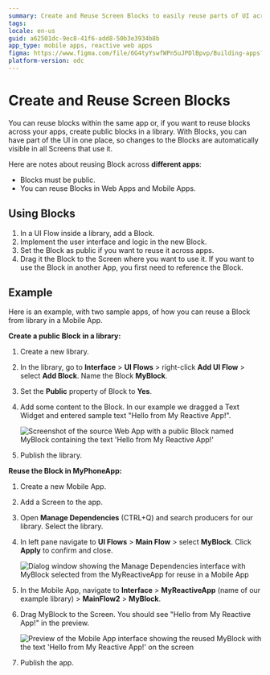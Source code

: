 ```yaml
---
summary: Create and Reuse Screen Blocks to easily reuse parts of UI across apps.
tags:
locale: en-us
guid: a62501dc-9ec8-41f6-add8-50b3e3934b8b
app_type: mobile apps, reactive web apps
figma: https://www.figma.com/file/6G4tyYswfWPn5uJPDlBpvp/Building-apps?type=design&node-id=3203%3A8810&t=ZwHw8hXeFhwYsO5V-1
platform-version: odc
---
```

# Create and Reuse Screen Blocks

You can reuse blocks within the same app or, if you want to reuse blocks across your apps, create public blocks in a library. With Blocks, you can have part of the UI in one place, so changes to the Blocks are automatically visible in all Screens that use it.

Here are notes about reusing Block across **different apps**:

* Blocks must be public.
* You can reuse Blocks in Web Apps and Mobile Apps. 

## Using Blocks

1. In a UI Flow inside a library, add a Block.
1. Implement the user interface and logic in the new Block.
1. Set the Block as public if you want to reuse it across apps.
1. Drag it the Block to the Screen where you want to use it. If you want to use the Block in another App, you first need to reference the Block.

## Example

Here is an example, with two sample apps, of how you can reuse a Block from library in a Mobile App.

**Create a public Block in a library:**

1. Create a new library.
1. In the library, go to **Interface** > **UI Flows** > right-click **Add UI Flow** > select **Add Block**. Name the Block **MyBlock**.
1. Set the **Public** property of Block to **Yes**.
1. Add some content to the Block. In our example we dragged a Text Widget and entered sample text "Hello from My Reactive App!".

    ![Screenshot of the source Web App with a public Block named MyBlock containing the text 'Hello from My Reactive App!'](images/block-reuse-source-app.png "Source App with Public Block")

1. Publish the library.

**Reuse the Block in MyPhoneApp:**

1. Create a new Mobile App.
1. Add a Screen to the app.
1. Open **Manage Dependencies** (CTRL+Q) and search producers for our library. Select the library.
1. In left pane navigate to **UI Flows** > **Main Flow** > select **MyBlock**. Click **Apply** to confirm and close.

    ![Dialog window showing the Manage Dependencies interface with MyBlock selected from the MyReactiveApp for reuse in a Mobile App](images/block-reuse-manage-dependencies.png "Block in Manage Dependencies Dialog")

1. In the Mobile App, navigate to **Interface** > **MyReactiveApp** (name of our example library) > **MainFlow2** > **MyBlock**.
1. Drag MyBlock to the Screen. You should see "Hello from My Reactive App!" in the preview.

    ![Preview of the Mobile App interface showing the reused MyBlock with the text 'Hello from My Reactive App!' on the screen](images/block-reuse-target-app.png "Source Block in Target App Preview")

1. Publish the app.

